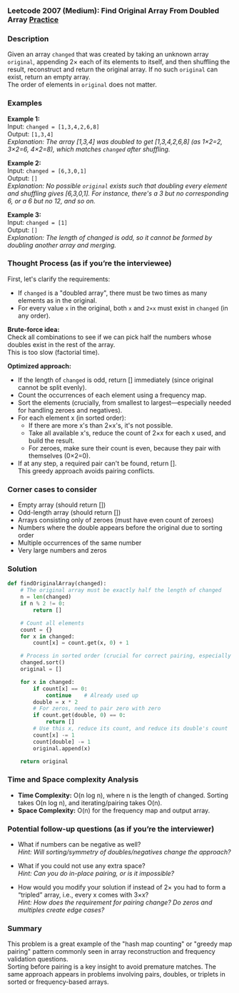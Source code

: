 ### Leetcode 2007 (Medium): Find Original Array From Doubled Array [Practice](https://leetcode.com/problems/find-original-array-from-doubled-array)

### Description  
Given an array `changed` that was created by taking an unknown array `original`, appending 2× each of its elements to itself, and then shuffling the result, reconstruct and return the original array. If no such `original` can exist, return an empty array.  
The order of elements in `original` does not matter.

### Examples  

**Example 1:**  
Input: `changed = [1,3,4,2,6,8]`  
Output: `[1,3,4]`  
*Explanation: The array [1,3,4] was doubled to get [1,3,4,2,6,8] (as 1×2=2, 3×2=6, 4×2=8), which matches `changed` after shuffling.*

**Example 2:**  
Input: `changed = [6,3,0,1]`  
Output: `[]`  
*Explanation: No possible `original` exists such that doubling every element and shuffling gives [6,3,0,1]. For instance, there's a 3 but no corresponding 6, or a 6 but no 12, and so on.*

**Example 3:**  
Input: `changed = [1]`  
Output: `[]`  
*Explanation: The length of changed is odd, so it cannot be formed by doubling another array and merging.*

### Thought Process (as if you’re the interviewee)  
First, let's clarify the requirements:  
- If `changed` is a "doubled array", there must be two times as many elements as in the original.
- For every value `x` in the original, both `x` and `2×x` must exist in `changed` (in any order).

**Brute-force idea:**  
Check all combinations to see if we can pick half the numbers whose doubles exist in the rest of the array.  
This is too slow (factorial time).

**Optimized approach:**  
- If the length of `changed` is odd, return [] immediately (since original cannot be split evenly).
- Count the occurrences of each element using a frequency map.
- Sort the elements (crucially, from smallest to largest—especially needed for handling zeroes and negatives).
- For each element x (in sorted order):
    - If there are more x's than 2×x's, it's not possible.
    - Take all available x's, reduce the count of 2×x for each x used, and build the result.
    - For zeroes, make sure their count is even, because they pair with themselves (0×2=0).
- If at any step, a required pair can't be found, return [].  
This greedy approach avoids pairing conflicts.

### Corner cases to consider  
- Empty array (should return [])
- Odd-length array (should return [])
- Arrays consisting only of zeroes (must have even count of zeroes)
- Numbers where the double appears before the original due to sorting order
- Multiple occurrences of the same number
- Very large numbers and zeros

### Solution

```python
def findOriginalArray(changed):
    # The original array must be exactly half the length of changed
    n = len(changed)
    if n % 2 != 0:
        return []

    # Count all elements
    count = {}
    for x in changed:
        count[x] = count.get(x, 0) + 1

    # Process in sorted order (crucial for correct pairing, especially for 0 and negatives)
    changed.sort()
    original = []

    for x in changed:
        if count[x] == 0:
            continue    # Already used up
        double = x * 2
        # For zeros, need to pair zero with zero
        if count.get(double, 0) == 0:
            return []
        # Use this x, reduce its count, and reduce its double's count
        count[x] -= 1
        count[double] -= 1
        original.append(x)

    return original
```

### Time and Space complexity Analysis  

- **Time Complexity:** O(n log n), where n is the length of changed. Sorting takes O(n log n), and iterating/pairing takes O(n).
- **Space Complexity:** O(n) for the frequency map and output array.

### Potential follow-up questions (as if you’re the interviewer)  

- What if numbers can be negative as well?  
  *Hint: Will sorting/symmetry of doubles/negatives change the approach?*

- What if you could not use any extra space?  
  *Hint: Can you do in-place pairing, or is it impossible?*

- How would you modify your solution if instead of 2× you had to form a “tripled” array, i.e., every x comes with 3×x?  
  *Hint: How does the requirement for pairing change? Do zeros and multiples create edge cases?*


### Summary
This problem is a great example of the "hash map counting" or "greedy map pairing" pattern commonly seen in array reconstruction and frequency validation questions.  
Sorting before pairing is a key insight to avoid premature matches. The same approach appears in problems involving pairs, doubles, or triplets in sorted or frequency-based arrays.